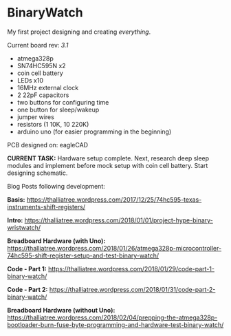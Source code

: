 # BinaryWatch
My first project designing and creating *everything*. 

Current board rev: *3.1*

  * atmega328p
  * SN74HC595N x2
  * coin cell battery
  * LEDs x10
  * 16MHz external clock
  * 2 22pF capacitors
  * two buttons for configuring time
  * one button for sleep/wakeup
  * jumper wires
  * resistors (1 10K, 10 220K)
  * arduino uno (for easier programming in the beginning)

PCB designed on: eagleCAD



**CURRENT TASK:** Hardware setup complete. Next, research deep sleep modules and implement before mock setup with coin cell battery. Start designing schematic.

Blog Posts following development:

**Basis:**   https://thalliatree.wordpress.com/2017/12/25/74hc595-texas-instruments-shift-registers/

**Intro:**   https://thalliatree.wordpress.com/2018/01/01/project-hype-binary-wristwatch/

**Breadboard Hardware (with Uno):**   https://thalliatree.wordpress.com/2018/01/26/atmega328p-microcontroller-74hc595-shift-register-setup-and-test-binary-watch/

**Code - Part 1:**   https://thalliatree.wordpress.com/2018/01/29/code-part-1-binary-watch/

**Code - Part 2:**   https://thalliatree.wordpress.com/2018/01/31/code-part-2-binary-watch/

**Breadboard Hardware (without Uno):** https://thalliatree.wordpress.com/2018/02/04/prepping-the-atmega328p-bootloader-burn-fuse-byte-programming-and-hardware-test-binary-watch/
